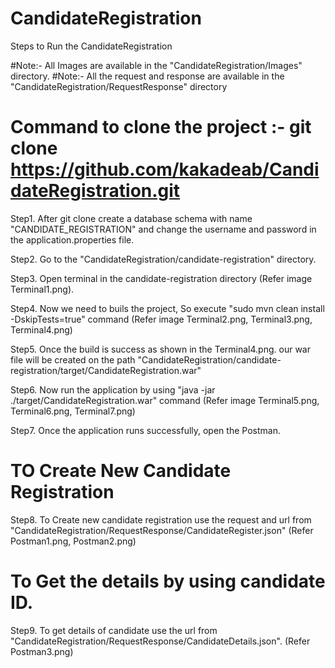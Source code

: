 # CandidateRegistration

Steps to Run the CandidateRegistration

#Note:- All Images are available in the "CandidateRegistration/Images" directory.
#Note:- All the request and response are available in the "CandidateRegistration/RequestResponse" directory

# Command to clone the project :- git clone https://github.com/kakadeab/CandidateRegistration.git

Step1. After git clone create a database schema with name "CANDIDATE_REGISTRATION" and change the username and password in the application.properties file.

Step2. Go to the "CandidateRegistration/candidate-registration" directory.

Step3. Open terminal in the candidate-registration directory (Refer image Terminal1.png).

Step4. Now we need to buils the project, So execute "sudo mvn clean install -DskipTests=true" command (Refer image Terminal2.png, Terminal3.png, 	Terminal4.png)

Step5. Once the build is success as shown in the Terminal4.png. our war file will be created on the path "CandidateRegistration/candidate-registration/target/CandidateRegistration.war"

Step6. Now run the application by using "java -jar ./target/CandidateRegistration.war" command (Refer image Terminal5.png, Terminal6.png, 	   Terminal7.png)

Step7. Once the application runs successfully, open the Postman.

# TO Create New Candidate Registration
Step8. To Create new candidate registration use the request and url from "CandidateRegistration/RequestResponse/CandidateRegister.json" (Refer   	Postman1.png, Postman2.png)

# To Get the details by using candidate ID.

Step9. To get details of candidate use the url from "CandidateRegistration/RequestResponse/CandidateDetails.json". (Refer Postman3.png)





















